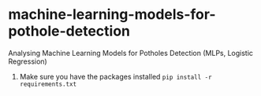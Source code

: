 # machine-learning-models-for-pothole-detection
Analysing Machine Learning Models for Potholes Detection (MLPs, Logistic Regression)

1. Make sure you have the packages installed
```pip install -r requirements.txt```